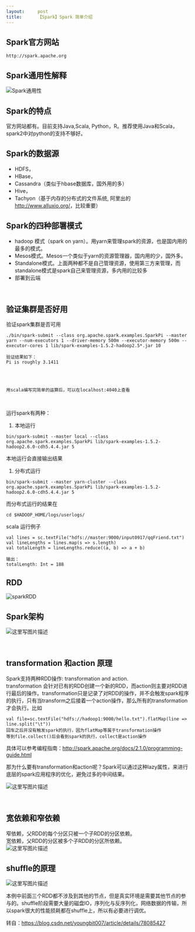 ```yaml
---
layout:     post
title:      【Spark】Spark 简单介绍
---
```

<div id="article_content" class="article_content clearfix csdn-tracking-statistics" data-pid="blog" data-mod="popu_307" data-dsm="post">
								            <link rel="stylesheet" href="https://csdnimg.cn/release/phoenix/template/css/ck_htmledit_views-f76675cdea.css">
						<div class="htmledit_views" id="content_views">
                <h2 id="spark官方网站">Spark官方网站</h2>

<pre class="has">
<code>http://spark.apache.org</code></pre>

<h2 id="spark通用性解释"><a name="t1"></a>Spark通用性解释</h2>

<p><img alt="Spark通用性" class="has" src="https://img-blog.csdn.net/20170925151046923?watermark/2/text/aHR0cDovL2Jsb2cuY3Nkbi5uZXQveW91bmdiaXQwMDc=/font/5a6L5L2T/fontsize/400/fill/I0JBQkFCMA==/dissolve/70/gravity/SouthEast"></p>

<h2 id="spark的特点"><a name="t2"></a>Spark的特点</h2>

<p>官方网站都有。目前支持Java,Scala, Python，R。推荐使用Java和Scala，spark2中对python的支持不够好。</p>

<h2 id="spark的数据源"><a name="t3"></a>Spark的数据源</h2>

<ul><li>HDFS，</li>
	<li>HBase，</li>
	<li>Cassandra（类似于hbase数据库，国外用的多）</li>
	<li>Hive，</li>
	<li>Tachyon（基于内存的分布式的文件系统, 阿里出的<a href="http://www.alluxio.org/" rel="nofollow">http://www.alluxio.org/</a>，比较重要）</li>
</ul><h2 id="spark的四种部署模式"><a name="t4"></a>Spark的四种部署模式</h2>

<ul><li>hadoop 模式（spark on yarn）。用yarn来管理spark的资源，也是国内用的最多的模式。</li>
	<li>Mesos模式。Mesos一个类似于yarn的资源管理器，国内用的少，国外多。</li>
	<li>Standalone模式。上面两种都不是自己管理资源，使用第三方来管理，而standalone模式是spark自己来管理资源，多内用的比较多</li>
	<li>部署到云端</li>
</ul><p> </p>

<h2 id="验证集群是否好用">验证集群是否好用</h2>

<p>验证spark集群是否可用</p>

<pre class="has">
<code>./bin/spark-submit --class org.apache.spark.examples.SparkPi --master yarn --num-executors 1 --driver-memory 500m --executor-memory 500m --executor-cores 1 lib/spark-examples-1.5.2-hadoop2.5*.jar 10

验证结果如下：
Pi is roughly 3.1411
</code></pre>

<p> </p>

<pre class="has">
<code>
用scala编写完简单的运算后，可以在localhost:4040上查看</code></pre>

<p> </p>

<p>运行spark有两种：</p>

<ol><li>本地运行</li>
</ol><pre class="has">
<code>bin/spark-submit --master local --class org.apache.spark.examples.SparkPi lib/spark-examples-1.5.2-hadoop2.6.0-cdh5.4.4.jar 5</code></pre>

<p>本地运行会直接输出结果</p>

<ol><li>分布式运行</li>
</ol><pre class="has">
<code>bin/spark-submit --master yarn-cluster --class org.apache.spark.examples.SparkPi lib/spark-examples-1.5.2-hadoop2.6.0-cdh5.4.4.jar 5</code></pre>

<p>而分布式运行的结果在</p>

<pre class="has">
<code>cd $HADOOP_HOME/logs/userlogs/</code></pre>

<p>scala 运行例子</p>

<pre class="has">
<code>val lines = sc.textFile("hdfs://master:9000/input0917/qqFriend.txt")
val lineLengths = lines.map(s =&gt; s.length)
val totalLength = lineLengths.reduce((a, b) =&gt; a + b)

输出：
totalLength: Int = 188</code></pre>

<h2 id="rdd"><a name="t6"></a>RDD</h2>

<p><img alt="sparkRDD" class="has" src="https://img-blog.csdn.net/20170925203122040?watermark/2/text/aHR0cDovL2Jsb2cuY3Nkbi5uZXQveW91bmdiaXQwMDc=/font/5a6L5L2T/fontsize/400/fill/I0JBQkFCMA==/dissolve/70/gravity/SouthEast"></p>

<h2 id="spark架构"><a name="t7"></a>Spark架构</h2>

<p><img alt="这里写图片描述" class="has" src="https://img-blog.csdn.net/20170925205008762?watermark/2/text/aHR0cDovL2Jsb2cuY3Nkbi5uZXQveW91bmdiaXQwMDc=/font/5a6L5L2T/fontsize/400/fill/I0JBQkFCMA==/dissolve/70/gravity/SouthEast"></p>

<p> </p>

<h2 id="transformation-和action-原理">transformation 和action 原理</h2>

<p>Spark支持两种RDD操作: transformation and action. <br>
transformation 会针对已有的RDD创建一个新的RDD，而action则主要对RDD进行最后的操作。transformation只是记录了对RDD的操作，并不会触发spark程序的执行，只有当transform之后接着一个action操作，那么所有的transformation才会执行。比如</p>

<pre class="has">
<code>val file=sc.textFile("hdfs://hadoop1:9000/hello.txt").flatMap(line =&gt; line.split("\t"))
回车之后并没有触发spark的执行，因为flatMap等属于transformation操作
等到file.collect()后会看到spark的执行，collect是action操作</code></pre>

<p>具体可以参考编程指南：<a href="http://spark.apache.org/docs/2.1.0/programming-guide.html" rel="nofollow">http://spark.apache.org/docs/2.1.0/programming-guide.html</a></p>

<p>那为什么要有transformation和action呢？Spark可以通过这种lazy属性，来进行底层的spark应用程序的优化，避免过多的中间结果。 </p>

<p><img alt="这里写图片描述" class="has" src="https://img-blog.csdn.net/20170927133726180?watermark/2/text/aHR0cDovL2Jsb2cuY3Nkbi5uZXQveW91bmdiaXQwMDc=/font/5a6L5L2T/fontsize/400/fill/I0JBQkFCMA==/dissolve/70/gravity/SouthEast"></p>

<p> </p>

<h2 id="宽依赖和窄依赖">宽依赖和窄依赖</h2>

<p>窄依赖，父RDD的每个分区只被一个子RDD的分区依赖。 <br>
宽依赖，父RDD的分区被多个子RDD的分区所依赖。 <br><img alt="这里写图片描述" class="has" src="https://img-blog.csdn.net/20171011204035205?watermark/2/text/aHR0cDovL2Jsb2cuY3Nkbi5uZXQveW91bmdiaXQwMDc=/font/5a6L5L2T/fontsize/400/fill/I0JBQkFCMA==/dissolve/70/gravity/SouthEast"></p>

<h2 id="shuffle的原理"><a name="t20"></a>shuffle的原理</h2>

<p><img alt="这里写图片描述" class="has" src="https://img-blog.csdn.net/20171017164108180?watermark/2/text/aHR0cDovL2Jsb2cuY3Nkbi5uZXQveW91bmdiaXQwMDc=/font/5a6L5L2T/fontsize/400/fill/I0JBQkFCMA==/dissolve/70/gravity/SouthEast"></p>

<p>本例中前面三个RDD都不涉及到其他的节点，但是真实环境是需要其他节点的参与的。shuffle阶段需要大量的磁盘IO，序列化与反序列化，网络数据的传输，所以spark很大的性能损耗都在shuffle上，所以有必要进行调优。</p>

<p>转自：<a href="https://blog.csdn.net/youngbit007/article/details/78085427" rel="nofollow">https://blog.csdn.net/youngbit007/article/details/78085427</a></p>

<p> </p>            </div>
                </div>